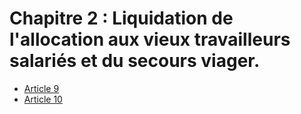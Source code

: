 # Chapitre 2 : Liquidation de l'allocation aux vieux travailleurs salariés et du secours viager.

- [Article 9](article-9.md)
- [Article 10](article-10.md)
